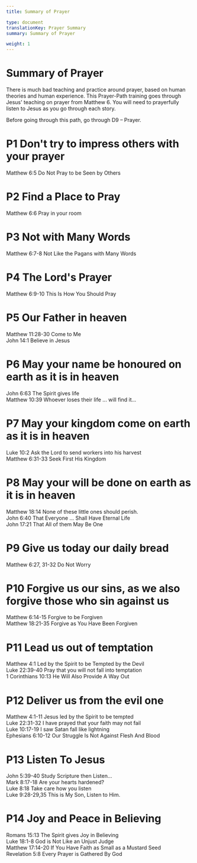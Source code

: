 ```yaml
---
title: Summary of Prayer

type: document
translationKey: Prayer Summary
summary: Summary of Prayer

weight: 1
---
```

# Summary of Prayer
There is much bad teaching and practice around prayer, based on human theories and human experience. This Prayer-Path training goes through Jesus' teaching on prayer from Matthew 6. You will need to prayerfully listen to Jesus as you go through each story.

Before going through this path, go through D9 – Prayer.
# P1 Don't try to impress others with your prayer

Matthew 6:5 Do Not Pray to be Seen by Others
# P2 Find a Place to Pray

Matthew 6:6 Pray in your room
# P3 Not with Many Words

Matthew 6:7-8 Not Like the Pagans with Many Words
# P4 The Lord's Prayer

Matthew 6:9-10 This Is How You Should Pray
# P5 Our Father in heaven

Matthew 11:28-30 Come to Me  <br>John 14:1 Believe in Jesus
# P6 May your name be honoured on earth as it is in heaven

John 6:63 The Spirit gives life  <br>Matthew 10:39 Whoever loses their life ... will find it...
# P7 May your kingdom come on earth as it is in heaven

Luke 10:2 Ask the Lord to send workers into his harvest  <br>Matthew 6:31-33 Seek First His Kingdom
# P8 May your will be done on earth as it is in heaven

Matthew 18:14 None of these little ones should perish.  <br>John 6:40 That Everyone ... Shall Have Eternal Life  <br>John 17:21 That All of them May Be One
# P9 Give us today our daily bread

Matthew 6:27, 31-32 Do Not Worry
# P10 Forgive us our sins, as we also forgive those who sin against us

Matthew 6:14-15 Forgive to be Forgiven  <br>Matthew 18:21-35 Forgive as You Have Been Forgiven
# P11 Lead us out of temptation

Matthew 4:1 Led by the Spirit to be Tempted by the Devil  <br>Luke 22:39-40 Pray that you will not fall into temptation  <br>1 Corinthians 10:13 He Will Also Provide A Way Out
# P12 Deliver us from the evil one

Matthew 4:1-11 Jesus led by the Spirit to be tempted  <br>Luke 22:31-32 I have prayed that your faith may not fail  <br>Luke 10:17-19 I saw Satan fall like lightning  <br>Ephesians 6:10-12 Our Struggle Is Not Against Flesh And Blood
# P13 Listen To Jesus

John 5:39-40 Study Scripture then Listen...  <br>Mark 8:17-18 Are your hearts hardened?  <br>Luke 8:18 Take care how you listen  <br>Luke 9:28-29,35 This is My Son, Listen to Him.
# P14 Joy and Peace in Believing

Romans 15:13 The Spirit gives Joy in Believing  <br>Luke 18:1-8 God is Not Like an Unjust Judge  <br>Matthew 17:14-20 If You Have Faith as Small as a Mustard Seed  <br>Revelation 5:8 Every Prayer is Gathered By God